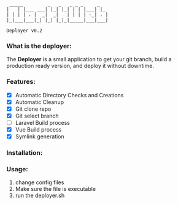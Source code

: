 ```text
 _____         _   _   _ _ _     _   
|   | |___ ___| |_| |_| | | |___| |_
| | | | . |  _|  _|   | | | | -_| . |
|_|___|___|_| |_| |_|_|_____|___|___|

Deployer v0.2
```                                  
### What is the deployer:

The __Deployer__ is a small application to get your git branch, build a production ready version, and deploy it without downtime.



### Features: 
- [x] Automatic Directory Checks and Creations
- [x] Automatic Cleanup
- [x] Git clone repo
- [x] Git select branch
- [ ] Laravel Build process 
- [x] Vue Build process
- [x] Symlink generation

### Installation:

### Usage:

1. change config files
2. Make sure the file is executable
3. run the deployer.sh
